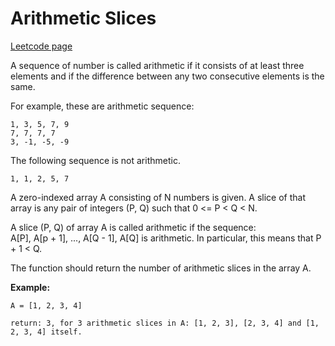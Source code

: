 # Arithmetic Slices
[Leetcode page](https://leetcode.com/problems/arithmetic-slices/description)

A sequence of number is called arithmetic if it consists of at least three
elements and if the difference between any two consecutive elements is the
same.

For example, these are arithmetic sequence:

    
    
    1, 3, 5, 7, 9
    7, 7, 7, 7
    3, -1, -5, -9

The following sequence is not arithmetic.

    
    
    1, 1, 2, 5, 7

  

A zero-indexed array A consisting of N numbers is given. A slice of that array
is any pair of integers (P, Q) such that 0 <= P < Q < N.

A slice (P, Q) of array A is called arithmetic if the sequence:  
A[P], A[p + 1], ..., A[Q - 1], A[Q] is arithmetic. In particular, this means
that P + 1 < Q.

The function should return the number of arithmetic slices in the array A.

  

**Example:**

    
    
    A = [1, 2, 3, 4]
    
    return: 3, for 3 arithmetic slices in A: [1, 2, 3], [2, 3, 4] and [1, 2, 3, 4] itself.
    

